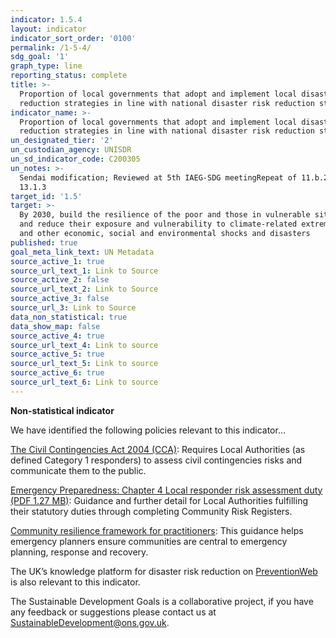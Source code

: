 ```yaml
---
indicator: 1.5.4
layout: indicator
indicator_sort_order: '0100'
permalink: /1-5-4/
sdg_goal: '1'
graph_type: line
reporting_status: complete
title: >-
  Proportion of local governments that adopt and implement local disaster risk
  reduction strategies in line with national disaster risk reduction strategies
indicator_name: >-
  Proportion of local governments that adopt and implement local disaster risk
  reduction strategies in line with national disaster risk reduction strategies
un_designated_tier: '2'
un_custodian_agency: UNISDR
un_sd_indicator_code: C200305
un_notes: >-
  Sendai modification; Reviewed at 5th IAEG-SDG meetingRepeat of 11.b.2 and
  13.1.3
target_id: '1.5'
target: >-
  By 2030, build the resilience of the poor and those in vulnerable situations
  and reduce their exposure and vulnerability to climate-related extreme events
  and other economic, social and environmental shocks and disasters
published: true
goal_meta_link_text: UN Metadata
source_active_1: true
source_url_text_1: Link to Source
source_active_2: false
source_url_text_2: Link to Source
source_active_3: false
source_url_3: Link to Source
data_non_statistical: true
data_show_map: false
source_active_4: true
source_url_text_4: Link to source
source_active_5: true
source_url_text_5: Link to source
source_active_6: true
source_url_text_6: Link to source
---
```

**Non-statistical indicator**

We have identified the following policies relevant to this indicator…


[The Civil Contingencies Act 2004 (CCA)](https://www.legislation.gov.uk/ukpga/2004/36/pdfs/ukpga_20040036_en.pdf): Requires Local Authorities (as defined Category 1 responders) to assess civil contingencies risks and communicate them to the public.

[Emergency Preparedness: Chapter 4 Local responder risk assessment duty (PDF 1.27 MB)](https://assets.publishing.service.gov.uk/government/uploads/system/uploads/attachment_data/file/61027/Chapter-4-Local_20Responder-Risk-assessment-duty-revised-March.pdf): Guidance and further detail for Local Authorities fulfilling their statutory duties through completing Community Risk Registers.


[Community resilience framework for practitioners](https://www.gov.uk/government/publications/community-resilience-framework-for-practitioners): This guidance helps emergency planners ensure communities are central to emergency planning, response and recovery.

The UK’s knowledge platform for disaster risk reduction on [PreventionWeb]( https://www.preventionweb.net/english/countries/europe/gbr/) is also relevant to this indicator.


The Sustainable Development Goals is a collaborative project, if you have any feedback or suggestions please contact us at <SustainableDevelopment@ons.gov.uk>.
